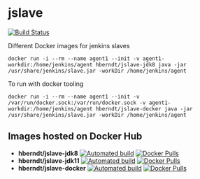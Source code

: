 # jslave

[![Build Status](https://travis-ci.org/hberndt/jslave.svg?branch=master)](https://travis-ci.org/hberndt/jslave)


Different Docker images for jenkins slaves

```
docker run -i --rm --name agent1 --init -v agent1-workdir:/home/jenkins/agent hberndt/jslave-jdk8 java -jar /usr/share/jenkins/slave.jar -workDir /home/jenkins/agent
```

To run with docker tooling

```
docker run -i --rm --name agent1 --init -v /var/run/docker.sock:/var/run/docker.sock -v agent1-workdir:/home/jenkins/agent hberndt/jslave-docker java -jar /usr/share/jenkins/slave.jar -workDir /home/jenkins/agent
```

## Images hosted on Docker Hub

- **hberndt/jslave-jdk8** [![Automated build](https://img.shields.io/docker/automated/hberndt/jslave-jdk8.svg)](https://hub.docker.com/r/hberndt/jslave-jdk8/) [![Docker Pulls](https://img.shields.io/docker/pulls/hberndt/jslave-jdk8.svg)](https://hub.docker.com/v2/repositories/hberndt/jslave-jdk8/)
- **hberndt/jslave-jdk11** [![Automated build](https://img.shields.io/docker/automated/hberndt/jslave-jdk8.svg)](https://hub.docker.com/r/hberndt/jslave-jdk11/) [![Docker Pulls](https://img.shields.io/docker/pulls/hberndt/jslave-jdk11.svg)](https://hub.docker.com/v2/repositories/hberndt/jslave-jdk11/)
- **hberndt/jslave-docker** [![Automated build](https://img.shields.io/docker/automated/hberndt/jslave-docker.svg)](https://hub.docker.com/r/hberndt/jslave-docker/) [![Docker Pulls](https://img.shields.io/docker/pulls/hberndt/jslave-docker.svg)](https://hub.docker.com/v2/repositories/hberndt/jslave-docker/)
